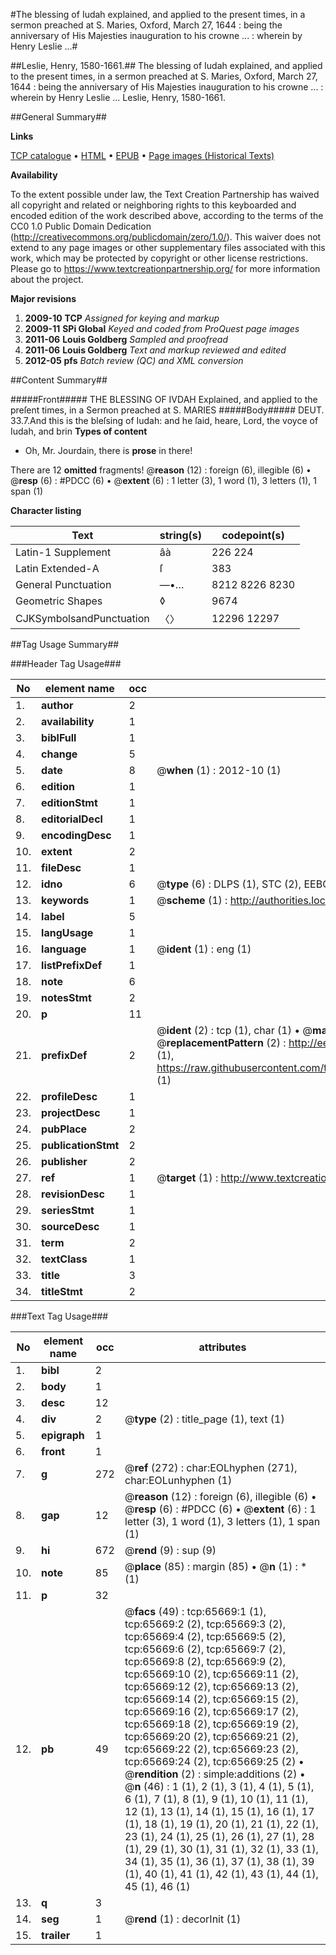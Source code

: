#The blessing of Iudah explained, and applied to the present times, in a sermon preached at S. Maries, Oxford, March 27, 1644 : being the anniversary of His Majesties inauguration to his crowne ... : wherein by Henry Leslie ...#

##Leslie, Henry, 1580-1661.##
The blessing of Iudah explained, and applied to the present times, in a sermon preached at S. Maries, Oxford, March 27, 1644 : being the anniversary of His Majesties inauguration to his crowne ... : wherein by Henry Leslie ...
Leslie, Henry, 1580-1661.

##General Summary##

**Links**

[TCP catalogue](http://www.ota.ox.ac.uk/tcp/)  • 
[HTML](http://tei.it.ox.ac.uk/tcp/Texts-HTML/free/A47/A47772.html)  • 
[EPUB](http://tei.it.ox.ac.uk/tcp/Texts-EPUB/free/A47/A47772.epub) • 
[Page images (Historical Texts)](https://historicaltexts.jisc.ac.uk/eebo-12681693e)

**Availability**

To the extent possible under law, the Text Creation Partnership has waived all copyright and related or neighboring rights to this keyboarded and encoded edition of the work described above, according to the terms of the CC0 1.0 Public Domain Dedication (http://creativecommons.org/publicdomain/zero/1.0/). This waiver does not extend to any page images or other supplementary files associated with this work, which may be protected by copyright or other license restrictions. Please go to https://www.textcreationpartnership.org/ for more information about the project.

**Major revisions**

1. __2009-10__ __TCP__ *Assigned for keying and markup*
1. __2009-11__ __SPi Global__ *Keyed and coded from ProQuest page images*
1. __2011-06__ __Louis Goldberg__ *Sampled and proofread*
1. __2011-06__ __Louis Goldberg__ *Text and markup reviewed and edited*
1. __2012-05__ __pfs__ *Batch review (QC) and XML conversion*

##Content Summary##

#####Front#####
THE BLESSING OF IVDAH Explained, and applied to the preſent times, in a Sermon preached at S. MARIES
#####Body#####
DEUT. 33.7.And this is the bleſsing of Iudah: and he ſaid, heare, Lord, the voyce of Iudah, and brin
**Types of content**

  * Oh, Mr. Jourdain, there is **prose** in there!

There are 12 **omitted** fragments! 
 @__reason__ (12) : foreign (6), illegible (6)  •  @__resp__ (6) : #PDCC (6)  •  @__extent__ (6) : 1 letter (3), 1 word (1), 3 letters (1), 1 span (1)

**Character listing**


|Text|string(s)|codepoint(s)|
|---|---|---|
|Latin-1 Supplement|âà|226 224|
|Latin Extended-A|ſ|383|
|General Punctuation|—•…|8212 8226 8230|
|Geometric Shapes|◊|9674|
|CJKSymbolsandPunctuation|〈〉|12296 12297|

##Tag Usage Summary##

###Header Tag Usage###

|No|element name|occ|attributes|
|---|---|---|---|
|1.|__author__|2||
|2.|__availability__|1||
|3.|__biblFull__|1||
|4.|__change__|5||
|5.|__date__|8| @__when__ (1) : 2012-10 (1)|
|6.|__edition__|1||
|7.|__editionStmt__|1||
|8.|__editorialDecl__|1||
|9.|__encodingDesc__|1||
|10.|__extent__|2||
|11.|__fileDesc__|1||
|12.|__idno__|6| @__type__ (6) : DLPS (1), STC (2), EEBO-CITATION (1), OCLC (1), VID (1)|
|13.|__keywords__|1| @__scheme__ (1) : http://authorities.loc.gov/ (1)|
|14.|__label__|5||
|15.|__langUsage__|1||
|16.|__language__|1| @__ident__ (1) : eng (1)|
|17.|__listPrefixDef__|1||
|18.|__note__|6||
|19.|__notesStmt__|2||
|20.|__p__|11||
|21.|__prefixDef__|2| @__ident__ (2) : tcp (1), char (1)  •  @__matchPattern__ (2) : ([0-9\-]+):([0-9IVX]+) (1), (.+) (1)  •  @__replacementPattern__ (2) : http://eebo.chadwyck.com/downloadtiff?vid=$1&page=$2 (1), https://raw.githubusercontent.com/textcreationpartnership/Texts/master/tcpchars.xml#$1 (1)|
|22.|__profileDesc__|1||
|23.|__projectDesc__|1||
|24.|__pubPlace__|2||
|25.|__publicationStmt__|2||
|26.|__publisher__|2||
|27.|__ref__|1| @__target__ (1) : http://www.textcreationpartnership.org/docs/. (1)|
|28.|__revisionDesc__|1||
|29.|__seriesStmt__|1||
|30.|__sourceDesc__|1||
|31.|__term__|2||
|32.|__textClass__|1||
|33.|__title__|3||
|34.|__titleStmt__|2||


###Text Tag Usage###

|No|element name|occ|attributes|
|---|---|---|---|
|1.|__bibl__|2||
|2.|__body__|1||
|3.|__desc__|12||
|4.|__div__|2| @__type__ (2) : title_page (1), text (1)|
|5.|__epigraph__|1||
|6.|__front__|1||
|7.|__g__|272| @__ref__ (272) : char:EOLhyphen (271), char:EOLunhyphen (1)|
|8.|__gap__|12| @__reason__ (12) : foreign (6), illegible (6)  •  @__resp__ (6) : #PDCC (6)  •  @__extent__ (6) : 1 letter (3), 1 word (1), 3 letters (1), 1 span (1)|
|9.|__hi__|672| @__rend__ (9) : sup (9)|
|10.|__note__|85| @__place__ (85) : margin (85)  •  @__n__ (1) : * (1)|
|11.|__p__|32||
|12.|__pb__|49| @__facs__ (49) : tcp:65669:1 (1), tcp:65669:2 (2), tcp:65669:3 (2), tcp:65669:4 (2), tcp:65669:5 (2), tcp:65669:6 (2), tcp:65669:7 (2), tcp:65669:8 (2), tcp:65669:9 (2), tcp:65669:10 (2), tcp:65669:11 (2), tcp:65669:12 (2), tcp:65669:13 (2), tcp:65669:14 (2), tcp:65669:15 (2), tcp:65669:16 (2), tcp:65669:17 (2), tcp:65669:18 (2), tcp:65669:19 (2), tcp:65669:20 (2), tcp:65669:21 (2), tcp:65669:22 (2), tcp:65669:23 (2), tcp:65669:24 (2), tcp:65669:25 (2)  •  @__rendition__ (2) : simple:additions (2)  •  @__n__ (46) : 1 (1), 2 (1), 3 (1), 4 (1), 5 (1), 6 (1), 7 (1), 8 (1), 9 (1), 10 (1), 11 (1), 12 (1), 13 (1), 14 (1), 15 (1), 16 (1), 17 (1), 18 (1), 19 (1), 20 (1), 21 (1), 22 (1), 23 (1), 24 (1), 25 (1), 26 (1), 27 (1), 28 (1), 29 (1), 30 (1), 31 (1), 32 (1), 33 (1), 34 (1), 35 (1), 36 (1), 37 (1), 38 (1), 39 (1), 40 (1), 41 (1), 42 (1), 43 (1), 44 (1), 45 (1), 46 (1)|
|13.|__q__|3||
|14.|__seg__|1| @__rend__ (1) : decorInit (1)|
|15.|__trailer__|1||
